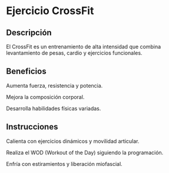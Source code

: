 # Ejercicio CrossFit

## Descripción

El CrossFit es un entrenamiento de alta intensidad que combina levantamiento de pesas, cardio y ejercicios funcionales.

## Beneficios

Aumenta fuerza, resistencia y potencia.

Mejora la composición corporal.

Desarrolla habilidades físicas variadas.

## Instrucciones

Calienta con ejercicios dinámicos y movilidad articular.

Realiza el WOD (Workout of the Day) siguiendo la programación.

Enfría con estiramientos y liberación miofascial.